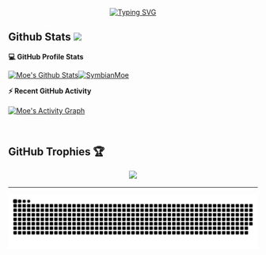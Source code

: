 
<p align="center">
 <a href="https://git.io/typing-svg"><img src="https://readme-typing-svg.demolab.com?font=Fira+Code&size=28&pause=1000&color=554CF7&center=true&vCenter=true&width=500&lines=Hi+%F0%9F%91%8B%2C+I'm+Moe;I'm+a+Full-Stack+Web+Developer;Welcome+to+My+Github" alt="Typing SVG" /></a>
</p>
<p>


## Github Stats <img src = "https://i.pinimg.com/originals/65/c4/f4/65c4f452571be1261e9c623f7da488ac.gif" width = 35px>



 <b>💻 GitHub Profile Stats</b>
  <br/>


<div align="center">
  <div style="display: flex;">
    <a href="https://github.com/SymbianMoe"><img alt="Moe's Github Stats" src="https://github-readme-stats.vercel.app/api?username=SymbianMoe&show_icons=true&count_private=true&theme=transparent" height="192px"/></a>
   <a href="https://github.com/SymbianMoe">
  <img src="https://github-readme-stats.vercel.app/api/top-langs?username=SymbianMoe&show_icons=true&locale=en&layout=compact&theme=transparent" alt="SymbianMoe" height="192px"/>
</a>
  </div>
</div>

  <b>⚡ Recent GitHub Activity</b>
  <br/>
  <br/>
   <a href="https://github.com/SymbianMoe"><img alt="Moe's Activity Graph" src="https://activity-graph.herokuapp.com/graph?username=SymbianMoe&custom_title=Moe's%20Contribution%20Graph&theme=github" /></a>
  <br/>



<br/>

## GitHub Trophies 🏆
<p align="center">
<img src="https://github-profile-trophy.vercel.app/?username=SymbianMoe&theme=transparent&no-frame=false&no-bg=false&margin-w=4"/>
<p>




----

<p align="center">
  <img  src="https://raw.githubusercontent.com/Elanza-48/Elanza-48/main/resources/img/github-contribution-grid-snake.svg"
    alt="example" />
</p>

